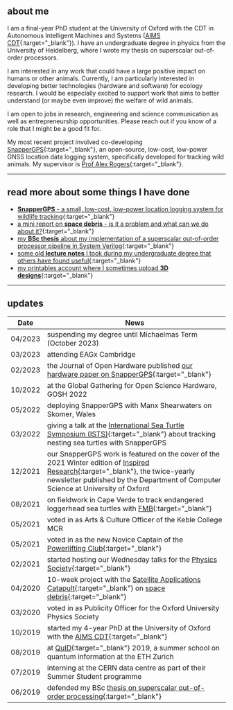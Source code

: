 ## about me
I am a final-year PhD student at the University of Oxford with the CDT in Autonomous Intelligent Machines and Systems ([AIMS CDT](https://aims.robots.ox.ac.uk/){:target="_blank"}). I have an undergraduate degree in physics from the University of Heidelberg, where I wrote my thesis on superscalar out-of-order processors.

I am interested in any work that could have a large positive impact on humans or other animals. Currently, I am particularly interested in developing better technologies (hardware and software) for ecology research. I would be especially excited to support work that aims to better understand (or maybe even improve) the welfare of wild animals.

I am open to jobs in research, engineering and science communication as well as entrepreneurship opportunities. Please reach out if you know of a role that I might be a good fit for.

My most recent project involved co-developing [SnapperGPS](https://twitter.com/SnapperGPS){:target="_blank"}, an open-source, low-cost, low-power GNSS location data logging system, specifically developed for tracking wild animals. My supervisor is [Prof Alex Rogers](http://www.cs.ox.ac.uk/people/alex.rogers/){:target="_blank"}.

<!-- I want to use my career to improve wellbeing now and in the future. I think that I can currently have the highest impact by researching potential new cause areas and effective interventions. I am also interested in developing potentially high-impact technologies (hardware and software). -->

<!-- Apart from my PhD work, I am currently trying to understand if ecosystem collapse is a neglected existential risk. We currently have no technology to replace key ecosystem services, such as providing breathable air, safe water and pollination. It seems unclear how likely catastrophic ecosystem collapse is, although accelerating biodiversity loss is an alarming indicator that this risk is increasing rapidly. <br> -->

<!-- Another recent side interest of mine is how improving supply chains (particularly through local and distributed manufacturing) can drastically reduce the costs of humanitarian aid work. <br><br> -->

---

## read more about some things I have done

- [**SnapperGPS** - a small, low-cost, low-power location logging system for wildlife tracking](https://amanda-matthes.github.io/SnapperGPS.html){:target="_blank"}
- [a mini report on **space debris** - is it a problem and what can we do about it?](https://amanda-matthes.github.io/space_debris.html){:target="_blank"}
- [my **BSc thesis** about my implementation of a superscalar out-of-order processor pipeline in System Verilog](https://amanda-matthes.github.io/exploiting_instruction_level_parallelism.html){:target="_blank"}
- [some old **lecture notes** I took during my undergraduate degree that others have found useful](https://amanda-matthes.github.io/lecture_notes.html){:target="_blank"}
- [my printables account where I sometimes upload **3D designs**](https://www.printables.com/@AmandaMatthes_580418){:target="_blank"}

<!-- ### hardware
### software
### writing
### research
### other -->
<!-- - [a German essay I wrote in school about the idea of light as a wave in the 19th century] -->
<!-- - [my volunteering and society involvement](https://amanda-matthes.github.io/volunteering.html) -->
<!-- - [some fun 3D models]() -->

---

## updates

| Date          |News                                                                               |
|---------------|-----------------------------------------------------------------------------------|
| 04/2023       | suspending my degree until Michaelmas Term (October 2023)              |
| 03/2023       | attending EAGx Cambridge              |
| 02/2023       | the Journal of Open Hardware published [our hardware paper on SnapperGPS](https://openhardware.metajnl.com/articles/10.5334/joh.48){:target="_blank"} |
| 10/2022       | at the Global Gathering for Open Science Hardware, GOSH 2022              |
| 05/2022       | deploying SnapperGPS with Manx Shearwaters on Skomer, Wales                         |
| 03/2022       | giving a talk at the [International Sea Turtle Symposium (ISTS)](https://www.ists40perth.com.au/){:target="_blank"} about tracking nesting sea turtles with SnapperGPS|
| 12/2021       | our SnapperGPS work is featured on the cover of the 2021 Winter edition of [Inspired Research](https://www.cs.ox.ac.uk/news-events/inspiredresearch.html){:target="_blank"}, the twice-yearly newsletter published by the Department of Computer Science at University of Oxford|
| 08/2021       | on fieldwork in Cape Verde to track endangered loggerhead sea turtles with [FMB](https://fmb-maio.org/){:target="_blank"}|
| 05/2021       | voted in as Arts & Culture Officer of the Keble College MCR                     |
| 05/2021       | voted in as the new Novice Captain of the [Powerlifting Club](https://www.ouplc.co.uk/){:target="_blank"}|
| 02/2021       | started hosting our Wednesday talks for the [Physics Society](https://oxford-physsoc.com/){:target="_blank"}|
| 04/2020       | 10-week project with the [Satellite Applications Catapult](https://sa.catapult.org.uk/){:target="_blank"} on [space debris](https://amanda-matthes.github.io/space_debris.html){:target="_blank"}|
| 03/2020       | voted in as Publicity Officer for the Oxford University Physics Society     |
| 10/2019       | started my 4-year PhD at the University of Oxford with the [AIMS CDT](https://aims.robots.ox.ac.uk/){:target="_blank"}|
| 08/2019       | at [QuID](https://qid.ethz.ch/){:target="_blank"} 2019, a summer school on quantum information at the ETH Zurich|
| 07/2019       | interning at the CERN data centre as part of their Summer Student programme|
| 06/2019       | defended my BSc [thesis on superscalar out-of-order processing](https://amanda-matthes.github.io/exploiting_instruction_level_parallelism.html){:target="_blank"}|
